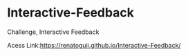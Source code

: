 # Interactive-Feedback
 Challenge, Interactive Feedback

 Acess Link:<a href="https://renatoguii.github.io/Interactive-Feedback/">https://renatoguii.github.io/Interactive-Feedback/</a>
